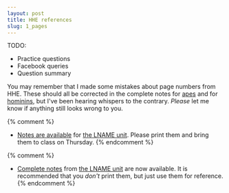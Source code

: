 ```yaml
---
layout: post
title: HHE references
slug: 1_pages
---
```


TODO:

* Practice questions
* Facebook queries
* Question summary

You may remember that I made some mistakes about page numbers from HHE. These should all be corrected in the complete notes for [apes](/materials/apes.complete.pdf) and for [hominins](/materials/homo.complete.pdf), but I've been hearing whispers to the contrary. _Please_ let me know if anything still looks wrong to you.

{% comment %} 
* [Notes are available](/materials/UNAME.handouts.pdf) for [the LNAME unit](/UNAME.html). Please print them and bring them to class on Thursday.
{% endcomment %} 

{% comment %} 
* [Complete notes](/materials/UNAME.complete.pdf) from [the LNAME unit](/UNAME.html) are now available. It is recommended that you _don't_ print them, but just use them for reference.
{% endcomment %} 

